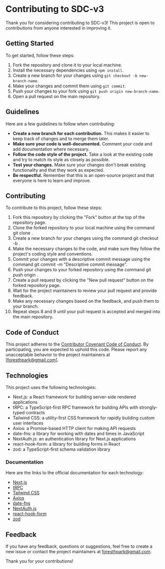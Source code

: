 # Contributing to SDC-v3

Thank you for considering contributing to SDC-v3! This project is open to contributions from anyone interested in improving it.

## Getting Started

To get started, follow these steps:

1. Fork the repository and clone it to your local machine.
2. Install the necessary dependencies using `npm install`.
3. Create a new branch for your changes using `git checkout -b new-branch-name`.
4. Make your changes and commit them using `git commit`.
5. Push your changes to your fork using `git push origin new-branch-name`.
6. Open a pull request on the main repository.

## Guidelines

Here are a few guidelines to follow when contributing:

- **Create a new branch for each contribution.** This makes it easier to keep track of changes and to merge them later.
- **Make sure your code is well-documented.** Comment your code and add documentation where necessary.
- **Follow the code style of the project.** Take a look at the existing code and try to match its style as closely as possible.
- **Test your changes.** Make sure your changes don't break existing functionality and that they work as expected.
- **Be respectful.** Remember that this is an open-source project and that everyone is here to learn and improve.

## Contributing

To contribute to this project, follow these steps:

1. Fork this repository by clicking the "Fork" button at the top of the repository page.
2. Clone the forked repository to your local machine using the command git clone <forked-repo-url>.
3. Create a new branch for your changes using the command git checkout -b <new-branch-name>.
4. Make the necessary changes to the code, and make sure they follow the project's coding style and conventions.
5. Commit your changes with a descriptive commit message using the command git commit -m "Descriptive commit message".
6. Push your changes to your forked repository using the command git push origin <new-branch-name>.
7. Create a pull request by clicking the "New pull request" button on the forked repository page.
8. Wait for the project maintainers to review your pull request and provide feedback.
9. Make any necessary changes based on the feedback, and push them to your branch.
10. Repeat steps 8 and 9 until your pull request is accepted and merged into the main repository.

## Code of Conduct

This project adheres to the [Contributor Covenant Code of Conduct](https://www.contributor-covenant.org/version/2/0/code_of_conduct/). By participating, you are expected to uphold this code. Please report any unacceptable behavior to the project maintainers at [foresthpark@gmail.com].

## Technologies

This project uses the following technologies:

- Next.js: a React framework for building server-side rendered applications
- tRPC: a TypeScript-first RPC framework for building APIs with strongly-typed contracts
- Tailwind CSS: a utility-first CSS framework for rapidly building custom user interfaces
- Axios: a Promise-based HTTP client for making API requests
- date-fns: a library for working with dates and times in JavaScript
- NextAuth.js: an authentication library for Next.js applications
- react-hook-form: a library for building forms in React
- zod: a TypeScript-first schema validation library

### Documentation

Here are the links to the official documentation for each technology:

- [Next.js](https://nextjs.org/docs/getting-started)
- [tRPC](https://trpc.io/docs)
- [Tailwind CSS](https://tailwindcss.com/docs)
- [Axios](https://axios-http.com/docs/intro)
- [date-fns](https://date-fns.org/docs/)
- [NextAuth.js](https://next-auth.js.org/getting-started/introduction)
- [react-hook-form](https://react-hook-form.com/get-started/)
- [zod](https://zod.dev/)

## Feedback

If you have any feedback, questions or suggestions, feel free to create a new issue or contact the project maintainers at [foresthpark@gmail.com](mailto:foresthpark@gmail.com).

Thank you for your contributions!
